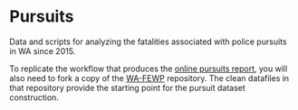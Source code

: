 # Pursuits
Data and scripts for analyzing the fatalities associated with police pursuits in WA since 2015. 

To replicate the workflow that produces the [online pursuits report](https://rpubs.com/moxbox/wa-pursuits), 
you will also need to fork a copy of the [WA-FEWP](https://github.com/nextstepswa/WA-FEWP) repository.
The clean datafiles in that repository provide the starting point for the pursuit dataset construction.

